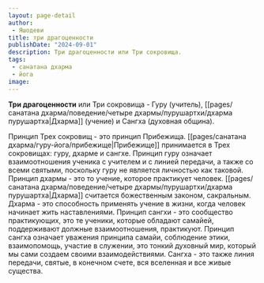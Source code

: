 ```yaml
---
layout: page-detail
author:
 - Яшодеви
title: три драгоценности
publishDate: "2024-09-01"
description: Три драгоценности или Три сокровища.
tags:
 - санатана дхарма
 - йога
image: 
---
```

**Три драгоценности** или Три сокровища - Гуру (учитель),  [[pages/санатана дхарма/поведение/четыре дхармы/пурушартхи/дхарма пурушартха|Дхарма]] (учение) и Сангха (духовная община).

Принцип Трех сокровищ - это принцип Прибежища. [[pages/санатана дхарма/гуру-йога/прибежище|Прибежище]] принимается в Трех сокровищах: гуру, дхарме и сангхе. 
Принцип гуру означает взаимоотношения ученика с учителем и с линией передачи, а также со всеми святыми, поскольку гуру не является личностью как таковой. 
Принцип дхармы - это то учение, которое практикует человек. [[pages/санатана дхарма/поведение/четыре дхармы/пурушартхи/дхарма пурушартха|Дхарма]] считается божественным законом, сакральным. Дхарма - это способность применять учение в жизни, когда человек начинает жить наставлениями. 
Принцип сангхи - это сообщество практикующих, это те ученики, которые обладают самайей, поддерживают должные взаимоотношения, практикуют. Принцип сангха означает уважения принципа самайи, соблюдение этики, взаимопомощь, участие в служении, это тонкий духовный мир, который мы сами создаем своими взаимодействиями. Сангха - это также линия передачи, святые, в конечном счете, вся вселенная и все живые существа.

